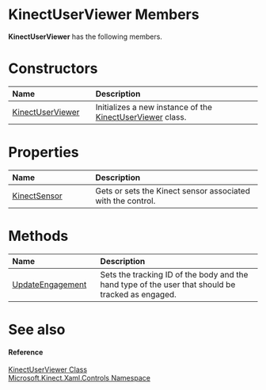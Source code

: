 KinectUserViewer Members  
========================  

**KinectUserViewer** has the following members.  

<span id="publicconstructorsSection"></span>

Constructors  
============  

<table>
<colgroup>
<col width="30%" />
<col width="60%" />
</colgroup>
<thead>
<tr class="header">
<th align="left">Name</th>
<th align="left">Description</th>
</tr>
</thead>
<tbody>
<tr class="odd">
<td align="left"><a href="Constructor.md">KinectUserViewer</a></td>
<td align="left">Initializes a new instance of the <a href="../KinectUserViewer_Class.md">KinectUserViewer</a> class.</td>
</tr>
</tbody>
</table>

<span id="publicpropertiesSection"></span>

Properties  
==========  

<table>
<colgroup>
<col width="30%" />
<col width="60%" />
</colgroup>
<thead>
<tr class="header">
<th align="left">Name</th>
<th align="left">Description</th>
</tr>
</thead>
<tbody>
<tr class="odd">
<td align="left"><a href="Properties/KinectSensor_Property.md">KinectSensor</a></td>
<td align="left">Gets or sets the Kinect sensor associated with the control.</td>
</tr>
</tbody>
</table>

<span id="publicmethodsSection"></span>

Methods  
=======  

<table>
<colgroup>
<col width="30%" />
<col width="60%" />
</colgroup>
<thead>
<tr class="header">
<th align="left">Name</th>
<th align="left">Description</th>
</tr>
</thead>
<tbody>
<tr class="odd">
<td align="left"><a href="Methods/UpdateEngagement_Method.md">UpdateEngagement</a></td>
<td align="left">Sets the tracking ID of the body and the hand type of the user that should be tracked as engaged.</td>
</tr>
</tbody>
</table>

<span id="ID4EK"></span>

See also  
========  

<span id="ID4EM"></span>
#### Reference  

[KinectUserViewer Class](../KinectUserViewer_Class.md)  
 [Microsoft.Kinect.Xaml.Controls Namespace](../../Kinect.Xaml.Controls.md)  



<!--Please do not edit the data in the comment block below.-->
<!--
TOCTitle : KinectUserViewer Members
RLTitle : KinectUserViewer Members
KeywordF : Microsoft.Kinect.Xaml.Controls.KinectUserViewer
KeywordF : KinectUserViewer
KeywordK : KinectUserViewer class
KeywordK : KinectUserViewer class, all members
KeywordK : Microsoft.Kinect.Xaml.Controls.KinectUserViewer class
HelpPriority : 1
KeywordA : AllMembers.T:Microsoft.Kinect.Xaml.Controls.KinectUserViewer
AssetID : AllMembers.T:Microsoft.Kinect.Xaml.Controls.KinectUserViewer
Locale : en-us
CommunityContent : 1
TargetOS : Windows
TopicType : kbSyntax
DocSet : K4Wv2
ProjType : K4Wv2Proj
Technology : Kinect for Windows
Product : Kinect for Windows SDK v2
productversion : 20
-->
